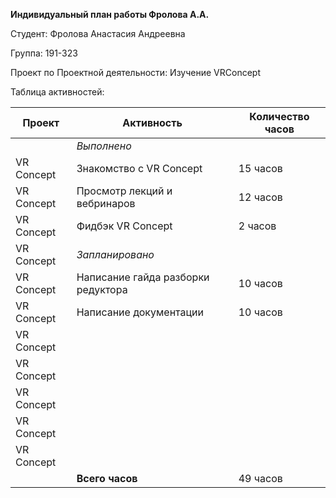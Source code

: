 **Индивидуальный план работы Фролова А.А.**

Студент: Фролова Анастасия Андреевна

Группа: 191-323

Проект по Проектной деятельности: Изучение VRConcept

Таблица активностей:

| Проект      | Активность                                           | Количество часов
|-------------|------------------------------------------------------|---------
|             | *Выполнено*                                          | 
| VR Concept  | Знакомство с VR Concept                              | 15 часов
| VR Concept  | Просмотр лекций и вебринаров                         | 12 часов
| VR Concept  | Фидбэк VR Concept                                    |  2 часов
| VR Concept  | *Запланировано*                                      | 
| VR Concept  | Написание гайда разборки редуктора                   | 10 часов
| VR Concept  | Написание документации                               | 10 часов
| VR Concept  |                                                      | 
| VR Concept  |                                                      | 
| VR Concept  |                                                      | 
| VR Concept  |                                                      | 
| VR Concept  |                                                      | 
|             | **Всего часов**                                      | 49 часов
